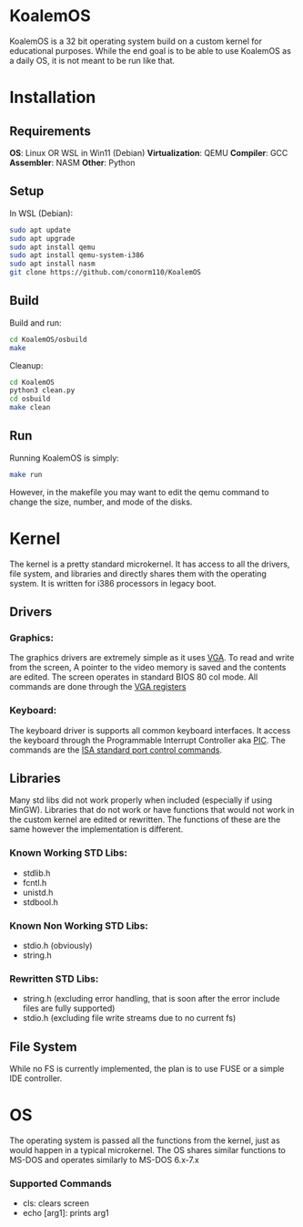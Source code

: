 # KoalemOS
KoalemOS is a 32 bit operating system build on a custom  kernel for educational purposes. While the end goal is to be able to use KoalemOS as a daily OS, it is not meant to be run like that.


# Installation
## Requirements
**OS**: Linux OR WSL in Win11 (Debian)
**Virtualization**: QEMU
**Compiler**: GCC
**Assembler**: NASM
**Other**: Python
## Setup
In WSL (Debian):
```bash
sudo apt update
sudo apt upgrade
sudo apt install qemu
sudo apt install qemu-system-i386
sudo apt install nasm
git clone https://github.com/conorm110/KoalemOS
```
## Build
Build and run:
```bash
cd KoalemOS/osbuild
make
```
Cleanup:
```bash
cd KoalemOS
python3 clean.py
cd osbuild
make clean
```

## Run

Running KoalemOS is simply:
```bash
make run
```
However, in the makefile you may want to edit the qemu command to change the size, number, and mode of the disks.

# Kernel 
The kernel is a pretty standard microkernel. It has access to all the drivers, file system, and libraries and directly shares them with the operating system. It is written for i386 processors in legacy boot.
## Drivers
### Graphics: 
The graphics drivers are extremely simple as it uses [VGA](https://wiki.osdev.org/VGA_Hardware). To read and write from the screen, A pointer to the video memory is saved and the contents are edited. The screen operates in standard BIOS 80 col mode. All commands are done through the [VGA registers](https://wiki.osdev.org/VGA_Hardware#Port_0x3C4.2C_0x3CE.2C_0x3D4)
### Keyboard:
The keyboard driver is supports all common keyboard interfaces. It access the keyboard through the Programmable Interrupt Controller aka [PIC](https://en.wikipedia.org/wiki/Programmable_interrupt_controller). The commands are the [ISA standard port control commands](https://wiki.osdev.org/Interrupts#Standard_ISA_IRQs).
## Libraries
Many std libs did not work properly when included (especially if using MinGW). Libraries that do not work or have functions that would not work in the custom kernel are edited or rewritten. The functions of these are the same however the implementation is different.
### Known Working STD Libs:
- stdlib.h
- fcntl.h
- unistd.h
- stdbool.h
### Known Non Working STD Libs:
- stdio.h (obviously)
- string.h
### Rewritten STD Libs:
- string.h (excluding error handling, that is soon after the error include files are fully supported)
- stdio.h (excluding file write streams due to no current fs)
## File System
While no FS is currently implemented, the plan is to use FUSE or a simple IDE controller.
# OS
The operating system is passed all the functions from the kernel, just as would happen in a typical microkernel. The OS shares similar functions to MS-DOS and operates similarly to MS-DOS 6.x-7.x
### Supported Commands
- cls: clears screen
- echo \[arg1\]: prints arg1